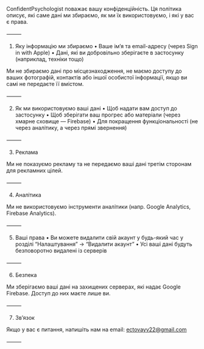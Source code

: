 ConfidentPsychologist поважає вашу конфіденційність. Ця політика описує, які саме дані ми збираємо, як ми їх використовуємо, і які у вас є права.

⸻

1. Яку інформацію ми збираємо
	•	Ваше ім’я та email-адресу (через Sign in with Apple)
	•	Дані, які ви добровільно зберігаєте в застосунку (наприклад, техніки тощо)

Ми не збираємо дані про місцезнаходження, не маємо доступу до ваших фотографій, контактів або іншої особистої інформації, якщо ви самі не передаєте її вмістом.

⸻

2. Як ми використовуємо ваші дані
	•	Щоб надати вам доступ до застосунку
	•	Щоб зберігати ваш прогрес або матеріали (через хмарне сховище — Firebase)
	•	Для покращення функціональності (не через аналітику, а через прямі звернення)

⸻

3. Реклама

Ми не показуємо рекламу та не передаємо ваші дані третім сторонам для рекламних цілей.

⸻

4. Аналітика

Ми не використовуємо інструменти аналітики (напр. Google Analytics, Firebase Analytics).

⸻

5. Ваші права
	•	Ви можете видалити свій акаунт у будь-який час у розділі “Налаштування” → “Видалити акаунт”
	•	Усі ваші дані будуть безповоротно видалені із серверів

⸻

6. Безпека

Ми зберігаємо ваші дані на захищених серверах, які надає Google Firebase. Доступ до них маєте лише ви.

⸻

7. Зв’язок

Якщо у вас є питання, напишіть нам на email: ectovayv22@gmail.com

⸻
